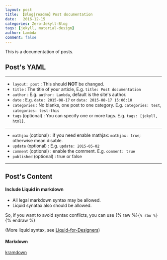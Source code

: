 ```yaml
---
layout: post
title: 【Blog|readme】Post documentation
date:   2016-12-15
categories: Zero-Jekyll-Blog
tags: [jekyll, material-design]
author: Lambda
comment: false
---
```


This is a documentation of posts.


## Post's YAML 

---

- `layout: post`
    : This should **NOT** be changed.
- `title`
    : The title of your article, E.g. `title: Post documentation`
- `author`
    : E.g. `author: Lambda`, default is the site's author.
- `date`
    : E.g. `date: 2015-08-17` or `data: 2015-08-17 15:06:10`
- `categories`
    : No blanks, one post to one category. E.g. `categories: test`, `categories: test-this`
- `tags` (optional)
    : You can specify one or more tags. E.g. `tags: [jekyll, html]`.

---
- `mathjax` (optional)
    : if you need enable mathjax: `mathjax: true`; otherwise mean disable.
- `update` (optional)
    : E.g. `update: 2015-05-02`
- `comment` (optional)
    : enable the comment. E.g. `comment: true`
- `published` (optional)
    : true or false

---


## Post's Content

#### Include Liquid in markdown

- All legal markdown syntax may be allowed. 
- Liquid synatax also should be allowed.


So, if you want to avoid syntax conflicts, you can use {% raw %}`{% raw %}`{% endraw %}

(More liquid syntax, see [Liquid-for-Designers](https://github.com/Shopify/liquid/wiki/Liquid-for-Designers))

#### Markdown

[kramdown](https://kramdown.gettalong.org/)

